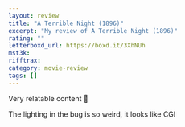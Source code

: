 ```yaml
---
layout: review
title: "A Terrible Night (1896)"
excerpt: "My review of A Terrible Night (1896)"
rating: ""
letterboxd_url: https://boxd.it/3XhNUh
mst3k:
rifftrax:
category: movie-review
tags: []
---
```


Very relatable content 😬

The lighting in the bug is so weird, it looks like CGI

